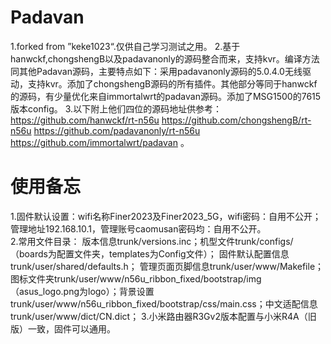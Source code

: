 # Padavan 
1.forked from ”keke1023“.仅供自己学习测试之用。
2.基于hanwckf,chongshengB以及padavanonly的源码整合而来，支持kvr。编译方法同其他Padavan源码，主要特点如下：采用padavanonly源码的5.0.4.0无线驱动，支持kvr。添加了chongshengB源码的所有插件。其他部分等同于hanwckf的源码，有少量优化来自immortalwrt的padavan源码。添加了MSG1500的7615版本config。
3.以下附上他们四位的源码地址供参考：https://github.com/hanwckf/rt-n56u  https://github.com/chongshengB/rt-n56u  https://github.com/padavanonly/rt-n56u  https://github.com/immortalwrt/padavan  。

# 使用备忘
1.固件默认设置：wifi名称Finer2023及Finer2023_5G，wifi密码：自用不公开；管理地址192.168.10.1，管理账号caomusan密码均：自用不公开。  
2.常用文件目录：
版本信息trunk/versions.inc；机型文件trunk/configs/（boards为配置文件夹，templates为Config文件）； 固件默认配置信息trunk/user/shared/defaults.h； 管理页面页脚信息trunk/user/www/Makefile；
图标文件夹trunk/user/www/n56u_ribbon_fixed/bootstrap/img（asus_logo.png为logo）；背景设置trunk/user/www/n56u_ribbon_fixed/bootstrap/css/main.css；中文适配信息trunk/user/www/dict/CN.dict；
3.小米路由器R3Gv2版本配置与小米R4A（旧版）一致，固件可以通用。
